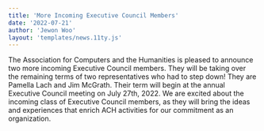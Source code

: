 ```yaml
---
title: 'More Incoming Executive Council Members'
date: '2022-07-21'
author: 'Jewon Woo'
layout: 'templates/news.11ty.js'
---
```

The Association for Computers and the Humanities is pleased to announce two more incoming Executive Council members. They will be taking over the remaining terms of two representatives who had to step down! They are Pamella Lach and Jim McGrath. Their term will begin at the annual Executive Council meeting on July 27th, 2022. We are excited about the incoming class of Executive Council members, as they will bring the ideas and experiences that enrich ACH activities for our commitment as an organization.
